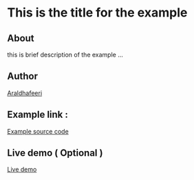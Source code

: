 # This is the title for the example 

## About 
this is brief description of the example ...

## Author
<a  target="_blank" href="https://github.com/ARAldhafeeri">Araldhafeeri</a>

## Example link :
<a target="_blank" href="https://github.com/ARAldhafeeri">Example source code</a>

## Live demo ( Optional ) 
<a target="_blank" href="https://github.com/ARAldhafeeri">Live demo</a>